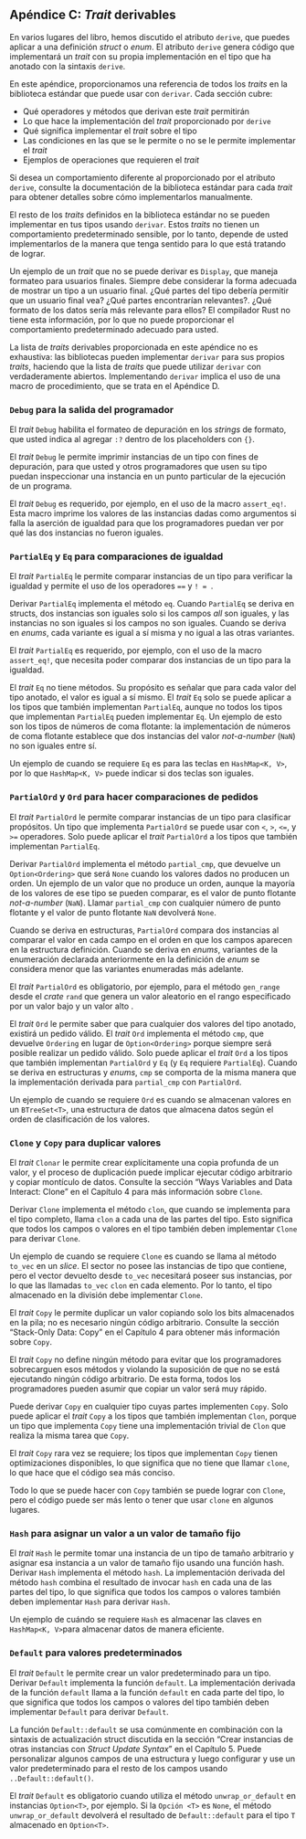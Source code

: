 ## Apéndice C: *Trait* derivables

En varios lugares del libro, hemos discutido el atributo `derive`, que
puedes aplicar a una definición *struct* o *enum*. El atributo `derive` genera
código que implementará un *trait* con su propia implementación en el tipo
que ha anotado con la sintaxis `derive`.

En este apéndice, proporcionamos una referencia de todos los *traits* en la
biblioteca estándar que puede usar con `derivar`. Cada sección cubre:

* Qué operadores y métodos que derivan este *trait* permitirán
* Lo que hace la implementación del *trait* proporcionado por `derive`
* Qué significa implementar el *trait* sobre el tipo
* Las condiciones en las que se le permite o no se le permite implementar el
 *trait*
* Ejemplos de operaciones que requieren el *trait*

Si desea un comportamiento diferente al proporcionado por el atributo
`derive`, consulte la documentación de la biblioteca estándar para cada
*trait* para obtener detalles sobre cómo implementarlos manualmente.

El resto de los *traits* definidos en la biblioteca estándar no se pueden
implementar en tus tipos usando `derivar`. Estos *traits* no tienen un
comportamiento predeterminado sensible, por lo tanto, depende de usted
implementarlos de la manera que tenga sentido para lo que está tratando de
lograr.

Un ejemplo de un *trait* que no se puede derivar es `Display`, que maneja
formateo para usuarios finales. Siempre debe considerar la forma adecuada de
mostrar un tipo a un usuario final. ¿Qué partes del tipo debería permitir que
un usuario final vea? ¿Qué partes encontrarían relevantes?. ¿Qué formato de
los datos sería más relevante para ellos? El compilador Rust no tiene esta
información, por lo que no puede proporcionar el comportamiento
predeterminado adecuado para usted.

La lista de *traits* derivables proporcionada en este apéndice no es
exhaustiva:
las bibliotecas pueden implementar `derivar` para sus propios *traits*,
haciendo que la lista de *traits* que puede utilizar `derivar` con
verdaderamente abiertos. Implementando `derivar` implica el uso de una macro
de procedimiento, que se trata en el Apéndice D.

### `Debug` para la salida del programador

El *trait* `Debug` habilita el formateo de depuración en los *strings* de
formato, que usted indica al agregar `:?` dentro de los placeholders con
`{}`.

El *trait* `Debug` le permite imprimir instancias de un tipo con fines de
depuración, para que usted y otros programadores que usen su tipo puedan
inspeccionar una instancia en un punto particular de la ejecución de un
programa.

El *trait* `Debug` es requerido, por ejemplo, en el uso de la macro
`assert_eq!`. Esta macro imprime los valores de las instancias dadas como
argumentos si falla la aserción de igualdad para que los programadores puedan
ver por qué las dos instancias no fueron iguales.

### `PartialEq` y `Eq` para comparaciones de igualdad

El *trait* `PartialEq` le permite comparar instancias de un tipo para
verificar la igualdad y permite el uso de los operadores `==` y `! = `.

Derivar `PartialEq` implementa el método `eq`. Cuando `PartialEq` se deriva
en structs, dos instancias son iguales solo si los campos *all* son iguales,
y las instancias no son iguales si los campos no son iguales. Cuando se
deriva en *enums*, cada variante es igual a sí misma y no igual a las otras
variantes.

El *trait* `PartialEq` es requerido, por ejemplo, con el uso de la macro
`assert_eq!`, que necesita poder comparar dos instancias de un tipo para la
igualdad.

El *trait* `Eq` no tiene métodos. Su propósito es señalar que para cada valor
del tipo anotado, el valor es igual a sí mismo. El *trait* `Eq` solo se puede
aplicar a los tipos que también implementan `PartialEq`, aunque no todos los
tipos que implementan `PartialEq` pueden implementar `Eq`. Un ejemplo de esto
son los tipos de números de coma flotante: la implementación de números de
coma flotante establece que dos instancias del valor *not-a-number* (`NaN`) no
son iguales entre sí.

Un ejemplo de cuando se requiere `Eq` es para las teclas en `HashMap<K, V>`,
por lo que `HashMap<K, V>` puede indicar si dos teclas son iguales.

### `PartialOrd` y `Ord` para hacer comparaciones de pedidos

El *trait* `PartialOrd` le permite comparar instancias de un tipo para
clasificar propósitos. Un tipo que implementa `PartialOrd` se puede usar con
`<`, `>`, `<=`, y `>=` operadores. Solo puede aplicar el *trait* `PartialOrd`
a los tipos que también implementan `PartialEq`.

Derivar `PartialOrd` implementa el método `partial_cmp`, que devuelve un
`Option<Ordering>` que será `None` cuando los valores dados no producen un
orden. Un ejemplo de un valor que no produce un orden, aunque la mayoría de
los valores de ese tipo se pueden comparar, es el valor de punto flotante
*not-a-number* (`NaN`). Llamar `partial_cmp` con cualquier número de punto
flotante y el valor de punto flotante `NaN` devolverá `None`.

Cuando se deriva en estructuras, `PartialOrd` compara dos instancias al
comparar el valor en cada campo en el orden en que los campos aparecen en la
estructura definición. Cuando se deriva en *enums*, variantes de la
enumeración declarada anteriormente en la definición de *enum* se considera
menor que las variantes enumeradas más adelante.

El *trait* `PartialOrd` es obligatorio, por ejemplo, para el método
`gen_range` desde el *crate* `rand` que genera un valor aleatorio en el rango
especificado por un valor bajo y un valor alto .

El *trait* `Ord` le permite saber que para cualquier dos valores del tipo
anotado, existirá un pedido válido. El *trait* `Ord` implementa el método
`cmp`, que devuelve `Ordering` en lugar de `Option<Ordering>` porque siempre
será posible realizar un pedido válido. Solo puede aplicar el *trait* `Ord` a
los tipos que también implementan `PartialOrd` y `Eq` (y `Eq` requiere
`PartialEq`). Cuando se deriva en estructuras y *enums*, `cmp` se comporta de
la misma manera que la implementación derivada para `partial_cmp` con
`PartialOrd`.

Un ejemplo de cuando se requiere `Ord` es cuando se almacenan valores en un
`BTreeSet<T>`, una estructura de datos que almacena datos según el orden de
clasificación de los valores.

### `Clone` y `Copy` para duplicar valores

El *trait* `Clonar` le permite crear explícitamente una copia profunda de un
valor, y el proceso de duplicación puede implicar ejecutar código arbitrario
y copiar montículo de datos. Consulte la sección “Ways Variables and Data
Interact: Clone” en el Capítulo 4 para más información sobre `Clone`.

Derivar `Clone` implementa el método `clon`, que cuando se implementa para el
tipo completo, llama `clon` a cada una de las partes del tipo. Esto significa
que todos los campos o valores en el tipo también deben implementar `Clone`
para derivar `Clone`.

Un ejemplo de cuando se requiere `Clone` es cuando se llama al método
`to_vec` en un *slice*. El sector no posee las instancias de tipo que
contiene, pero el vector devuelto desde `to_vec` necesitará poseer sus
instancias, por lo que las llamadas `to_vec` `clon` en cada elemento. Por lo
tanto, el tipo almacenado en la división debe implementar `Clone`.

El *trait* `Copy` le permite duplicar un valor copiando solo los bits
almacenados en la pila; no es necesario ningún código arbitrario. Consulte la
sección “Stack-Only Data: Copy” en el Capítulo 4 para obtener más
información sobre `Copy`.

El *trait* `Copy` no define ningún método para evitar que los programadores
sobrecarguen esos métodos y violando la suposición de que no se está
ejecutando ningún código arbitrario. De esta forma, todos los programadores
pueden asumir que copiar un valor será muy rápido.

Puede derivar `Copy` en cualquier tipo cuyas partes implementen `Copy`. Solo
puede aplicar el *trait* `Copy` a los tipos que también implementan `Clon`,
porque un tipo que implementa `Copy` tiene una implementación trivial de
`Clon` que realiza la misma tarea que `Copy`.

El *trait* `Copy` rara vez se requiere; los tipos que implementan `Copy`
tienen optimizaciones disponibles, lo que significa que no tiene que llamar
`clone`, lo que hace que el código sea más conciso.

Todo lo que se puede hacer con `Copy` también se puede lograr con `Clone`,
pero el código puede ser más lento o tener que usar `clone` en algunos
lugares.

### `Hash` para asignar un valor a un valor de tamaño fijo

El *trait* `Hash` le permite tomar una instancia de un tipo de tamaño
arbitrario y asignar esa instancia a un valor de tamaño fijo usando una
función hash. Derivar `Hash` implementa el método `hash`. La implementación
derivada del método `hash` combina el resultado de invocar `hash` en cada una
de las partes del tipo, lo que significa que todos los campos o valores
también deben implementar `Hash` para derivar `Hash`.

Un ejemplo de cuándo se requiere `Hash` es almacenar las claves en
`HashMap<K, V>`para almacenar datos de manera eficiente.

### `Default` para valores predeterminados

El *trait* `Default` le permite crear un valor predeterminado para un tipo.
Derivar `Default` implementa la función `default`. La implementación derivada
de la función `default` llama a la función `default` en cada parte del tipo,
lo que significa que todos los campos o valores del tipo también deben
implementar `Default` para derivar `Default`.

La función `Default::default` se usa comúnmente en combinación con la
sintaxis de actualización struct discutida en la sección “Crear instancias de
otras instancias con *Struct Update Syntax*” en el Capítulo 5. Puede
personalizar algunos campos de una estructura y luego configurar y use un
valor predeterminado para el resto de los campos usando
`..Default::default()`.

El *trait* `Default` es obligatorio cuando utiliza el método
`unwrap_or_default` en instancias `Option<T>`, por ejemplo. Si la
`Opción <T>` es `None`, el método `unwrap_or_default` devolverá el resultado
de `Default::default` para el tipo `T` almacenado en `Option<T>`.
